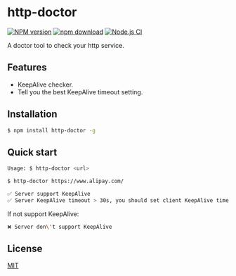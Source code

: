 http-doctor
=======

[![NPM version][npm-image]][npm-url]
[![npm download][download-image]][download-url]
[![Node.js CI](https://github.com/node-modules/http-doctor/actions/workflows/nodejs.yml/badge.svg)](https://github.com/node-modules/http-doctor/actions/workflows/nodejs.yml)

[npm-image]: https://img.shields.io/npm/v/http-doctor.svg?style=flat-square
[npm-url]: https://npmjs.org/package/http-doctor
[download-image]: https://img.shields.io/npm/dm/http-doctor.svg?style=flat-square
[download-url]: https://npmjs.org/package/http-doctor

A doctor tool to check your http service.

## Features

- KeepAlive checker.
- Tell you the best KeepAlive timeout setting.

## Installation

```bash
$ npm install http-doctor -g
```

## Quick start

```bash
Usage: $ http-doctor <url>
```

```bash
$ http-doctor https://www.alipay.com/

✅ Server support KeepAlive
✅ Server KeepAlive timeout > 30s, you should set client KeepAlive timeout to 30s
```

If not support KeepAlive:

```bash
❌ Server don\'t support KeepAlive
```

## License

[MIT](LICENSE.txt)
